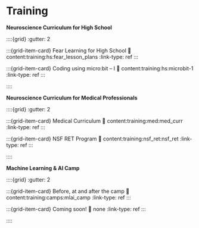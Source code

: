 # Training

**Neuroscience Curriculum for High School**

::::{grid}
:gutter: 2

:::{grid-item-card} Fear Learning for High School
:link: content:training:hs:fear_lesson_plans
:link-type: ref
:::

:::{grid-item-card} Coding using micro:bit – I
:link: content:training:hs:microbit-1
:link-type: ref
:::

::::

**Neuroscience Curriculum for Medical Professionals**

::::{grid}
:gutter: 2

:::{grid-item-card} Medical Curriculum
:link: content:training:med:med_curr
:link-type: ref
:::

:::{grid-item-card} NSF RET Program
:link: content:training:nsf_ret:nsf_ret
:link-type: ref
:::

::::

**Machine Learning & AI Camp**

::::{grid}
:gutter: 2

:::{grid-item-card} Before, at and after the camp
:link: content:training:camps:mlai_camp
:link-type: ref
:::

:::{grid-item-card} Coming soon!
:link: none
:link-type: ref
:::

::::